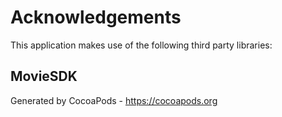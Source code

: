 # Acknowledgements
This application makes use of the following third party libraries:

## MovieSDK


Generated by CocoaPods - https://cocoapods.org
